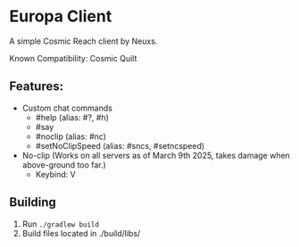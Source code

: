 # Europa Client
A simple Cosmic Reach client by Neuxs.

Known Compatibility: Cosmic Quilt

## Features:
- Custom chat commands
    - #help (alias: #?, #h)
    - #say
    - #noclip (alias: #nc)
    - #setNoClipSpeed (alias: #sncs, #setncspeed)
- No-clip (Works on all servers as of March 9th 2025, takes damage when above-ground too far.)
    - Keybind: V

## Building
1. Run `./gradlew build`
2. Build files located in ./build/libs/
